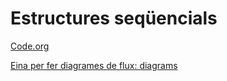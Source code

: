 # Estructures seqüencials

[Code.org](http://www.code.org)

[Eina per fer diagrames de flux: diagrams](https://app.diagrams.net/)
